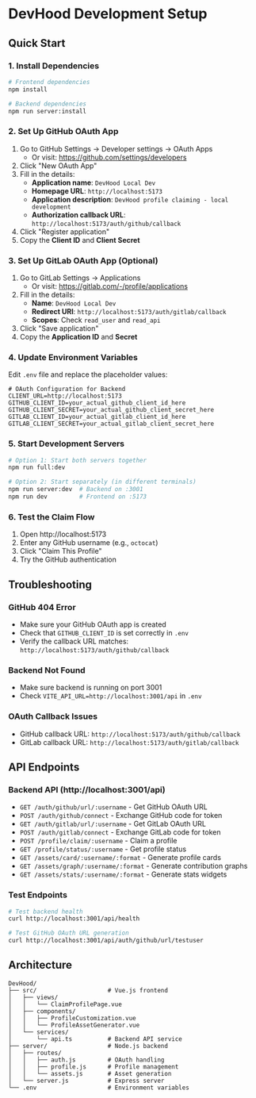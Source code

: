 # DevHood Development Setup

## Quick Start

### 1. Install Dependencies
```bash
# Frontend dependencies
npm install

# Backend dependencies
npm run server:install
```

### 2. Set Up GitHub OAuth App

1. Go to GitHub Settings → Developer settings → OAuth Apps
   - Or visit: https://github.com/settings/developers
2. Click "New OAuth App"
3. Fill in the details:
   - **Application name**: `DevHood Local Dev`
   - **Homepage URL**: `http://localhost:5173`
   - **Application description**: `DevHood profile claiming - local development`
   - **Authorization callback URL**: `http://localhost:5173/auth/github/callback`
4. Click "Register application"
5. Copy the **Client ID** and **Client Secret**

### 3. Set Up GitLab OAuth App (Optional)

1. Go to GitLab Settings → Applications
   - Or visit: https://gitlab.com/-/profile/applications
2. Fill in the details:
   - **Name**: `DevHood Local Dev`
   - **Redirect URI**: `http://localhost:5173/auth/gitlab/callback`
   - **Scopes**: Check `read_user` and `read_api`
3. Click "Save application"
4. Copy the **Application ID** and **Secret**

### 4. Update Environment Variables

Edit `.env` file and replace the placeholder values:

```env
# OAuth Configuration for Backend
CLIENT_URL=http://localhost:5173
GITHUB_CLIENT_ID=your_actual_github_client_id_here
GITHUB_CLIENT_SECRET=your_actual_github_client_secret_here
GITLAB_CLIENT_ID=your_actual_gitlab_client_id_here
GITLAB_CLIENT_SECRET=your_actual_gitlab_client_secret_here
```

### 5. Start Development Servers

```bash
# Option 1: Start both servers together
npm run full:dev

# Option 2: Start separately (in different terminals)
npm run server:dev  # Backend on :3001
npm run dev         # Frontend on :5173
```

### 6. Test the Claim Flow

1. Open http://localhost:5173
2. Enter any GitHub username (e.g., `octocat`)
3. Click "Claim This Profile"
4. Try the GitHub authentication

## Troubleshooting

### GitHub 404 Error
- Make sure your GitHub OAuth app is created
- Check that `GITHUB_CLIENT_ID` is set correctly in `.env`
- Verify the callback URL matches: `http://localhost:5173/auth/github/callback`

### Backend Not Found
- Make sure backend is running on port 3001
- Check `VITE_API_URL=http://localhost:3001/api` in `.env`

### OAuth Callback Issues
- GitHub callback URL: `http://localhost:5173/auth/github/callback`
- GitLab callback URL: `http://localhost:5173/auth/gitlab/callback`

## API Endpoints

### Backend API (http://localhost:3001/api)
- `GET /auth/github/url/:username` - Get GitHub OAuth URL
- `POST /auth/github/connect` - Exchange GitHub code for token
- `GET /auth/gitlab/url/:username` - Get GitLab OAuth URL
- `POST /auth/gitlab/connect` - Exchange GitLab code for token
- `POST /profile/claim/:username` - Claim a profile
- `GET /profile/status/:username` - Get profile status
- `GET /assets/card/:username/:format` - Generate profile cards
- `GET /assets/graph/:username/:format` - Generate contribution graphs
- `GET /assets/stats/:username/:format` - Generate stats widgets

### Test Endpoints
```bash
# Test backend health
curl http://localhost:3001/api/health

# Test GitHub OAuth URL generation
curl http://localhost:3001/api/auth/github/url/testuser
```

## Architecture

```
DevHood/
├── src/                    # Vue.js frontend
│   ├── views/
│   │   └── ClaimProfilePage.vue
│   ├── components/
│   │   ├── ProfileCustomization.vue
│   │   └── ProfileAssetGenerator.vue
│   └── services/
│       └── api.ts          # Backend API service
├── server/                 # Node.js backend
│   ├── routes/
│   │   ├── auth.js         # OAuth handling
│   │   ├── profile.js      # Profile management
│   │   └── assets.js       # Asset generation
│   └── server.js           # Express server
└── .env                    # Environment variables
```